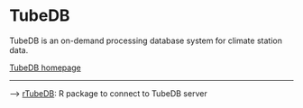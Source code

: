 # TubeDB
TubeDB is an on-demand processing database system for climate station data.

[TubeDB homepage](https://environmentalinformatics-marburg.github.io/tubedb)

---

--> [rTubeDB](rTubeDB): R package to connect to TubeDB server